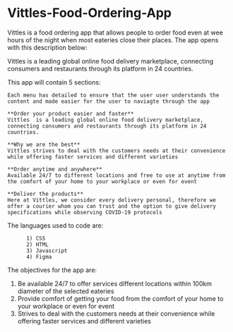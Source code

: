 # Vittles-Food-Ordering-App
Vittles is a food ordering app that allows people to order food even at wee hours of the night when most eateries close their places. The app opens with this description below:

Vittles  is a leading global online food delivery marketplace, connecting consumers and restaurants through its platform in 24 countries.

This app will contain 5 sections:
    
    
    Each menu has detailed to ensure that the user user understands the content and made easier for the user to naviagte through the app
    
    **Order your product easier and faster**
    Vittles  is a leading global online food delivery marketplace, connecting consumers and restaurants through its platform in 24 countries.
    
    **Why we are the best**
    Vittles strives to deal with the customers needs at their convenience while offering faster services and different varieties
    
    **Order anytime and anywhere**
    Available 24/7 to different locations and free to use at anytime from the comfort of your home to your workplace or even for event
    
    **Deliver the products**
    Here at Vittles, we consider every delivery personal, therefore we offer a courier whom you can trust and the option to give delivery specifications while observing COVID-19 protocols
   
 The languages used to code are:
 
          1) CSS
          2) HTML
          3) Javascript
          4) Figma
          
 The objectives for the app are:         
          
1) Be available 24/7 to offer services different locations within 100km diameter of the selected eateries
2) Provide comfort of getting your food from the comfort of your home to your workplace or even for event
3) Strives to deal with the customers needs at their convenience while offering faster services and different varieties
    
    
    
    
    
